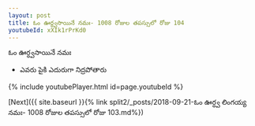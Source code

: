 ```yaml
---
layout: post
title: ఓం ఊర్ధ్వసాయినే నమః- 1008 రోజుల తపస్సులో రోజు 104
youtubeId: xXIk1rPrKd0
---
```

 
 
 ఓం ఊర్ధ్వసాయినే నమః  
 
 -  ఎవరు పైకి ఎదురుగా నిద్రపోతారు 
 
  
 
  
 
 
 
 
 
 


{% include youtubePlayer.html id=page.youtubeId %}
 
[Next]({{ site.baseurl }}{% link  split2/_posts/2018-09-21-ఓం ఊర్ధ్వ లింగయ్య నమః- 1008 రోజుల తపస్సులో రోజు 103.md%})
 
